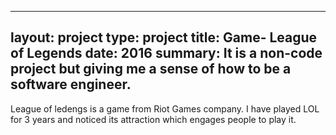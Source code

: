 
---
layout: project
type: project
title: Game- League of Legends
date: 2016
summary: It is a non-code project but giving me a sense of how to be a software engineer. 
---

League of ledengs is a game from Riot Games company.  I have played LOL for 3 years and noticed its attraction which engages people to play it.  
